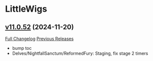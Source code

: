 # LittleWigs

## [v11.0.52](https://github.com/BigWigsMods/LittleWigs/tree/v11.0.52) (2024-11-20)
[Full Changelog](https://github.com/BigWigsMods/LittleWigs/compare/v11.0.51...v11.0.52) [Previous Releases](https://github.com/BigWigsMods/LittleWigs/releases)

- bump toc  
- Delves/NightfallSanctum/ReformedFury: Staging, fix stage 2 timers  
